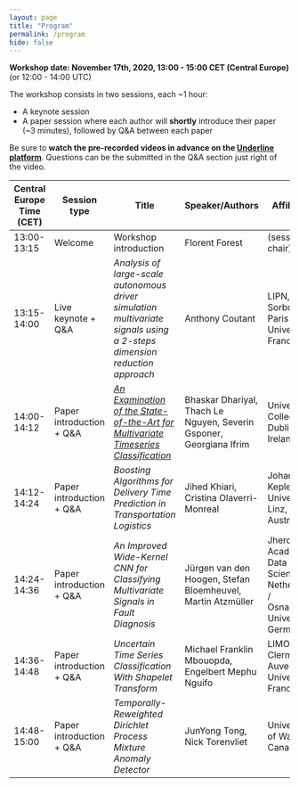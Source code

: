 ```yaml
---
layout: page
title: "Program"
permalink: /program
hide: false
---
```


**Workshop date: November 17th, 2020, 13:00 - 15:00 CET (Central Europe)** (or 12:00 - 14:00 UTC)

The workshop consists in two sessions, each ~1 hour:
* A keynote session
* A paper session where each author will **shortly** introduce their paper (~3 minutes), followed by Q&A between each paper

Be sure to **watch the pre-recorded videos in advance on the [Underline platform](https://underline.io/events/49/sessions?eventSessionId=1073)**. Questions can be the submitted in the Q&A section just right of the video. 

Central Europe Time (CET) | Session type | Title | Speaker/Authors | Affiliation | Repo
---------------------|--------------|-------|-----------------|-------------|------
13:00-13:15        | Welcome | Workshop introduction | Florent Forest | (session chair)
13:15-14:00        | Live keynote + Q&A | _Analysis of large-scale autonomous driver simulation multivariate signals using a 2-steps dimension reduction approach_ | Anthony Coutant | LIPN, Sorbonne Paris Nord University, France | <a href="https://github.com/spark-tss/spark-tss" title="Course GitHub"><span class="fa-stack fa-lg"><i class="fa fa-github fa-stack"></i></span></a>
14:00-14:12       | Paper introduction + Q&A | _[An Examination of the State-of-the-Art for Multivariate Timeseries Classification](https://www.researchgate.net/publication/344501445_An_Examination_of_the_State-of-the-Art_for_Multivariate_Time_Series_Classification)_ | Bhaskar Dhariyal, Thach Le Nguyen, Severin Gsponer, Georgiana Ifrim | University College Dublin, Ireland | <a href="https://github.com/mlgig/mtsc_benchmark" title="Course GitHub"><span class="fa-stack fa-lg"><i class="fa fa-github fa-stack"></i></span></a>
14:12-14:24        | Paper introduction + Q&A | _Boosting Algorithms for Delivery Time Prediction in Transportation Logistics_ | Jihed Khiari, Cristina Olaverri-Monreal | Johannes Kepler University Linz, Austria |
14:24-14:36        | Paper introduction + Q&A | _An Improved Wide-Kernel CNN for Classifying Multivariate Signals in Fault Diagnosis_ | Jürgen van den Hoogen, Stefan Bloemheuvel, Martin Atzmüller | Jheronimus Academy of Data Science, Netherlands / Osnabrück University, Germany |<a href="https://github.com/JvdHoogen/ImprovedCNNinFaultDiagnosis" title="Course GitHub"><span class="fa-stack fa-lg"><i class="fa fa-github fa-stack"></i></span></a>
14:36-14:48        | Paper introduction + Q&A | _Uncertain Time Series Classification With Shapelet Transform_ | Michael Franklin Mbouopda, Engelbert Mephu Nguifo | LIMOS, Clermont Auvergne University, France | <a href="https://github.com/frankl1/ustc/releases/tag/litsa" title="Course GitHub"><span class="fa-stack fa-lg"><i class="fa fa-github fa-stack"></i></span></a>
14:48-15:00        | Paper introduction + Q&A | _Temporally-Reweighted Dirichlet Process Mixture Anomaly Detector_ | JunYong Tong, Nick Torenvliet | University of Waterloo, Canada |
